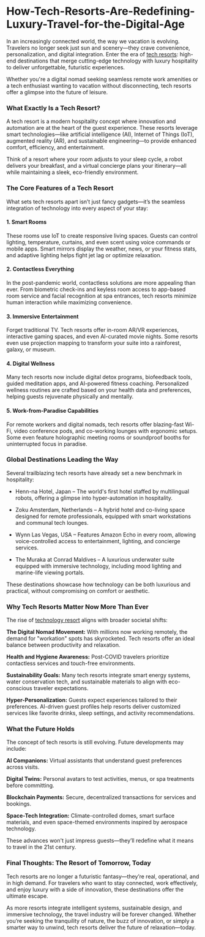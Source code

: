 # How-Tech-Resorts-Are-Redefining-Luxury-Travel-for-the-Digital-Age

In an increasingly connected world, the way we vacation is evolving. Travelers no longer seek just sun and scenery—they crave convenience, personalization, and digital integration. Enter the era of <a href="https://digitalviking.tech/technology-resorts/">tech resorts</a>: high-end destinations that merge cutting-edge technology with luxury hospitality to deliver unforgettable, futuristic experiences.

Whether you're a digital nomad seeking seamless remote work amenities or a tech enthusiast wanting to vacation without disconnecting, tech resorts offer a glimpse into the future of leisure.

### What Exactly Is a Tech Resort?
A tech resort is a modern hospitality concept where innovation and automation are at the heart of the guest experience. These resorts leverage smart technologies—like artificial intelligence (AI), Internet of Things (IoT), augmented reality (AR), and sustainable engineering—to provide enhanced comfort, efficiency, and entertainment.

Think of a resort where your room adjusts to your sleep cycle, a robot delivers your breakfast, and a virtual concierge plans your itinerary—all while maintaining a sleek, eco-friendly environment.

### The Core Features of a Tech Resort
What sets tech resorts apart isn’t just fancy gadgets—it’s the seamless integration of technology into every aspect of your stay:

#### 1. Smart Rooms
These rooms use IoT to create responsive living spaces. Guests can control lighting, temperature, curtains, and even scent using voice commands or mobile apps. Smart mirrors display the weather, news, or your fitness stats, and adaptive lighting helps fight jet lag or optimize relaxation.

#### 2. Contactless Everything
In the post-pandemic world, contactless solutions are more appealing than ever. From biometric check-ins and keyless room access to app-based room service and facial recognition at spa entrances, tech resorts minimize human interaction while maximizing convenience.

#### 3. Immersive Entertainment
Forget traditional TV. Tech resorts offer in-room AR/VR experiences, interactive gaming spaces, and even AI-curated movie nights. Some resorts even use projection mapping to transform your suite into a rainforest, galaxy, or museum.

#### 4. Digital Wellness
Many tech resorts now include digital detox programs, biofeedback tools, guided meditation apps, and AI-powered fitness coaching. Personalized wellness routines are crafted based on your health data and preferences, helping guests rejuvenate physically and mentally.

#### 5. Work-from-Paradise Capabilities
For remote workers and digital nomads, tech resorts offer blazing-fast Wi-Fi, video conference pods, and co-working lounges with ergonomic setups. Some even feature holographic meeting rooms or soundproof booths for uninterrupted focus in paradise.

### Global Destinations Leading the Way
Several trailblazing tech resorts have already set a new benchmark in hospitality:

- Henn-na Hotel, Japan – The world's first hotel staffed by multilingual robots, offering a glimpse into hyper-automation in hospitality.

- Zoku Amsterdam, Netherlands – A hybrid hotel and co-living space designed for remote professionals, equipped with smart workstations and communal tech lounges.

- Wynn Las Vegas, USA – Features Amazon Echo in every room, allowing voice-controlled access to entertainment, lighting, and concierge services.

- The Muraka at Conrad Maldives – A luxurious underwater suite equipped with immersive technology, including mood lighting and marine-life viewing portals.

These destinations showcase how technology can be both luxurious and practical, without compromising on comfort or aesthetic.

### Why Tech Resorts Matter Now More Than Ever
The rise of <a href="https://digitalviking.tech/technology-resorts/">technology resort</a> aligns with broader societal shifts:

**The Digital Nomad Movement:** With millions now working remotely, the demand for "workation" spots has skyrocketed. Tech resorts offer an ideal balance between productivity and relaxation.

**Health and Hygiene Awareness:** Post-COVID travelers prioritize contactless services and touch-free environments.

**Sustainability Goals:** Many tech resorts integrate smart energy systems, water conservation tech, and sustainable materials to align with eco-conscious traveler expectations.

**Hyper-Personalization:** Guests expect experiences tailored to their preferences. AI-driven guest profiles help resorts deliver customized services like favorite drinks, sleep settings, and activity recommendations.

### What the Future Holds
The concept of tech resorts is still evolving. Future developments may include:

**AI Companions:** Virtual assistants that understand guest preferences across visits.

**Digital Twins:** Personal avatars to test activities, menus, or spa treatments before committing.

**Blockchain Payments:** Secure, decentralized transactions for services and bookings.

**Space-Tech Integration:** Climate-controlled domes, smart surface materials, and even space-themed environments inspired by aerospace technology.

These advances won't just impress guests—they’ll redefine what it means to travel in the 21st century.

### Final Thoughts: The Resort of Tomorrow, Today
Tech resorts are no longer a futuristic fantasy—they’re real, operational, and in high demand. For travelers who want to stay connected, work effectively, and enjoy luxury with a side of innovation, these destinations offer the ultimate escape.

As more resorts integrate intelligent systems, sustainable design, and immersive technology, the travel industry will be forever changed. Whether you’re seeking the tranquility of nature, the buzz of innovation, or simply a smarter way to unwind, tech resorts deliver the future of relaxation—today.
